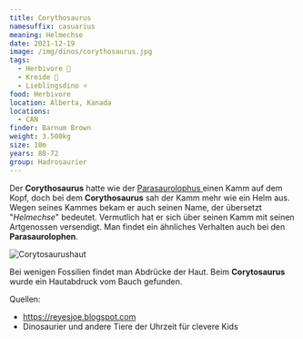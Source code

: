 ```yaml
---
title: Corythosaurus
namesuffix: casuarius
meaning: Helmechse
date: 2021-12-19
image: /img/dinos/corythosaurus.jpg
tags:
  - Herbivore 🌿
  - Kreide 🦴
  - Lieblingsdino ⭐
food: Herbivore
location: Alberta, Kanada
locations:
  - CAN
finder: Barnum Brown
weight: 3.500kg
size: 10m
years: 80-72
group: Hadrosaurier
---
```

Der **Corythosaurus** hatte wie der [Parasaurolophus ](/dinos/parasuarolophus/)einen Kamm auf dem Kopf, doch bei dem **Corythosaurus** sah der Kamm mehr wie ein Helm aus. Wegen seines Kammes bekam er auch seinen Name, der übersetzt "*Helmechse*" bedeutet. Vermutlich hat er sich über seinen Kamm mit seinen Artgenossen versendigt. Man findet ein ähnliches Verhalten auch bei den **Parasaurolophen**. 

![Corytosaurushaut](/img/dinos/corythosaurus-haut.jpg)

Bei wenigen Fossilien findet man Abdrücke der Haut. Beim **Corytosaurus** wurde ein Hautabdruck vom Bauch gefunden.  

Quellen:

* <https://reyesjoe.blogspot.com>
* Dinosaurier und andere Tiere der Uhrzeit für clevere Kids